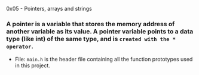 0x05 - Pointers, arrays and strings
### A pointer is a variable that stores the memory address of another variable as its value. A pointer variable points to a data type (like int) of the same type, and is `created with the * operator`.



- File: `main.h` is the header file containing all the function prototypes used in this project.
